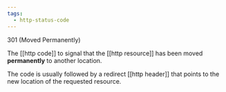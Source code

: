 ```yaml
---
tags:
  - http-status-code
---
```

301 (Moved Permanently)

The [[http code]] to signal that the [[http resource]] has been moved **permanently** to another location.

The code is usually followed by a redirect [[http header]] that points to the new location of the requested resource.
